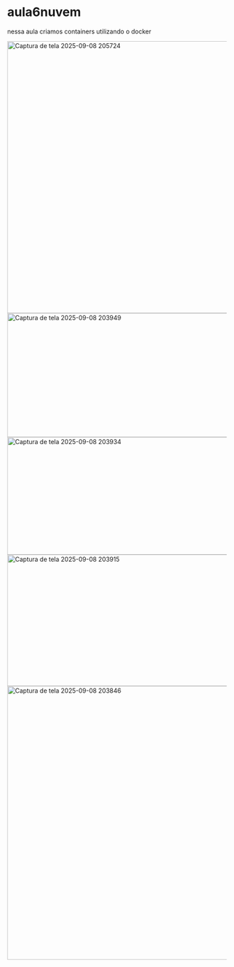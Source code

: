 # aula6nuvem
nessa aula criamos containers utilizando o docker

<img width="1313" height="625" alt="Captura de tela 2025-09-08 205724" src="https://github.com/user-attachments/assets/9458912f-a773-4018-9068-2be1766f5dbc" />

<img width="1022" height="285" alt="Captura de tela 2025-09-08 203949" src="https://github.com/user-attachments/assets/699dfd0f-038d-4941-a907-3abffd5fff3c" />

<img width="1033" height="270" alt="Captura de tela 2025-09-08 203934" src="https://github.com/user-attachments/assets/0675bdf1-c552-4d79-90cb-416defb77c64" />

<img width="1033" height="302" alt="Captura de tela 2025-09-08 203915" src="https://github.com/user-attachments/assets/81feca96-21eb-4892-b50a-7086389532b8" />

<img width="1365" height="629" alt="Captura de tela 2025-09-08 203846" src="https://github.com/user-attachments/assets/ba54adc3-eb33-4f72-94e2-af60d6d1c2b2" />
